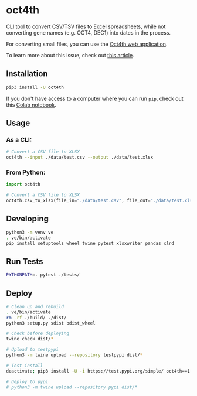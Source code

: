 # oct4th

CLI tool to convert CSV/TSV files to Excel spreadsheets, while not converting gene names (e.g. OCT4, DEC1) into dates in the process.

For converting small files, you can use the [Oct4th web application](https://oct4th.sandbox.bio).

To learn more about this issue, check out [this article](https://medium.com/@robaboukhalil/how-to-fix-excels-gene-to-date-conversion-5c98d0072450).

## Installation

```bash
pip3 install -U oct4th
```

If you don't have access to a computer where you can run `pip`, check out this [Colab notebook](https://colab.research.google.com/drive/1c7wGcEySoR6hIidVoZZKTQDYcOtC8UgU?usp=sharing).

## Usage

### As a CLI:

```bash
# Convert a CSV file to XLSX
oct4th --input ./data/test.csv --output ./data/test.xlsx
```

### From Python:

```python
import oct4th

# Convert a CSV file to XLSX
oct4th.csv_to_xlsx(file_in="./data/test.csv", file_out="./data/test.xlsx")
```

## Developing

```bash
python3 -m venv ve
. ve/bin/activate
pip install setuptools wheel twine pytest xlsxwriter pandas xlrd
```

## Run Tests

```bash
PYTHONPATH=. pytest ./tests/
```

## Deploy

```bash
# Clean up and rebuild
. ve/bin/activate
rm -rf ./build/ ./dist/
python3 setup.py sdist bdist_wheel

# Check before deploying
twine check dist/*

# Upload to testpypi
python3 -m twine upload --repository testpypi dist/*

# Test install
deactivate; pip3 install -U -i https://test.pypi.org/simple/ oct4th==1.0.0b9

# Deploy to pypi
# python3 -m twine upload --repository pypi dist/*
```
